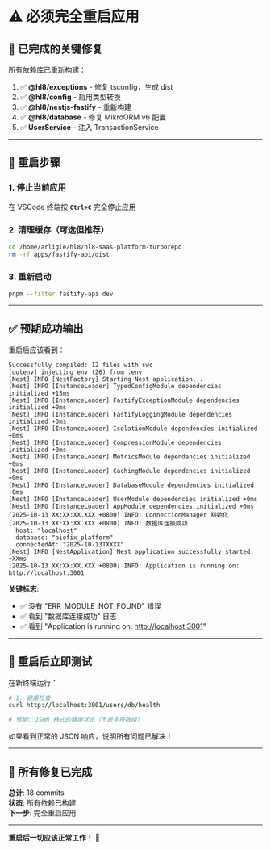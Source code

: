 # ⚠️ 必须完全重启应用

## 🔧 已完成的关键修复

所有依赖库已重新构建：

1. ✅ **@hl8/exceptions** - 修复 tsconfig，生成 dist
2. ✅ **@hl8/config** - 启用类型转换
3. ✅ **@hl8/nestjs-fastify** - 重新构建
4. ✅ **@hl8/database** - 修复 MikroORM v6 配置
5. ✅ **UserService** - 注入 TransactionService

---

## 🚀 重启步骤

### 1. 停止当前应用

在 VSCode 终端按 **`Ctrl+C`** 完全停止应用

### 2. 清理缓存（可选但推荐）

```bash
cd /home/arligle/hl8/hl8-saas-platform-turborepo
rm -rf apps/fastify-api/dist
```

### 3. 重新启动

```bash
pnpm --filter fastify-api dev
```

---

## ✅ 预期成功输出

重启后应该看到：

```
Successfully compiled: 12 files with swc
[dotenv] injecting env (26) from .env
[Nest] INFO [NestFactory] Starting Nest application...
[Nest] INFO [InstanceLoader] TypedConfigModule dependencies initialized +15ms
[Nest] INFO [InstanceLoader] FastifyExceptionModule dependencies initialized +0ms
[Nest] INFO [InstanceLoader] FastifyLoggingModule dependencies initialized +0ms
[Nest] INFO [InstanceLoader] IsolationModule dependencies initialized +0ms
[Nest] INFO [InstanceLoader] CompressionModule dependencies initialized +0ms
[Nest] INFO [InstanceLoader] MetricsModule dependencies initialized +0ms
[Nest] INFO [InstanceLoader] CachingModule dependencies initialized +0ms
[Nest] INFO [InstanceLoader] DatabaseModule dependencies initialized +0ms
[Nest] INFO [InstanceLoader] UserModule dependencies initialized +0ms
[Nest] INFO [InstanceLoader] AppModule dependencies initialized +0ms
[2025-10-13 XX:XX:XX.XXX +0800] INFO: ConnectionManager 初始化
[2025-10-13 XX:XX:XX.XXX +0800] INFO: 数据库连接成功
  host: "localhost"
  database: "aiofix_platform"
  connectedAt: "2025-10-13TXXXX"
[Nest] INFO [NestApplication] Nest application successfully started +XXms
[2025-10-13 XX:XX:XX.XXX +0800] INFO: Application is running on: http://localhost:3001
```

**关键标志**:

- ✅ 没有 "ERR_MODULE_NOT_FOUND" 错误
- ✅ 看到 "数据库连接成功" 日志
- ✅ 看到 "Application is running on: <http://localhost:3001>"

---

## 🧪 重启后立即测试

在新终端运行：

```bash
# 1. 健康检查
curl http://localhost:3001/users/db/health

# 预期: JSON 格式的健康状态（不是字符数组）
```

如果看到正常的 JSON 响应，说明所有问题已解决！

---

## 🎉 所有修复已完成

**总计**: 18 commits  
**状态**: 所有依赖已构建  
**下一步**: 完全重启应用

---

**重启后一切应该正常工作！** 🚀
